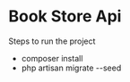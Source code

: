 <h1>Book Store Api</h1>

<p>Steps to run the project
<ul>
    <li>composer install</li>
    <li>php artisan migrate --seed</li>
</ul>
<p></p>
